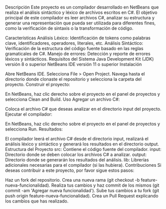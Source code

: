 Descripción
Este proyecto es un compilador desarrollado en NetBeans que realiza el análisis sintáctico y léxico de archivos escritos en C#. El objetivo principal de este compilador es leer archivos C#, analizar su estructura y generar una representación que pueda ser utilizada para diferentes fines, como la verificación de sintaxis o la transformación de código.

Características
Análisis Léxico: Identificación de tokens como palabras clave, identificadores, operadores, literales, etc.
Análisis Sintáctico: Verificación de la estructura del código fuente basado en las reglas gramaticales de C#.
Manejo de errores: Detección y reporte de errores léxicos y sintácticos.
Requisitos del Sistema
Java Development Kit (JDK) versión 8 o superior
NetBeans IDE versión 11 o superior
Instalación


Abre NetBeans IDE.
Selecciona File > Open Project.
Navega hasta el directorio donde clonaste el repositorio y selecciona la carpeta del proyecto.
Construir el proyecto:

En NetBeans, haz clic derecho sobre el proyecto en el panel de proyectos y selecciona Clean and Build.
Uso
Agregar un archivo C#:

Coloca el archivo C# que deseas analizar en el directorio input del proyecto.
Ejecutar el compilador:

En NetBeans, haz clic derecho sobre el proyecto en el panel de proyectos y selecciona Run.
Resultados:

El compilador leerá el archivo C# desde el directorio input, realizará el análisis léxico y sintáctico y generará los resultados en el directorio output.
Estructura del Proyecto
src: Contiene el código fuente del compilador.
input: Directorio donde se deben colocar los archivos C# a analizar.
output: Directorio donde se generarán los resultados del análisis.
lib: Librerías adicionales necesarias para el compilador (si las hubiera).
Contribuciones
Si deseas contribuir a este proyecto, por favor sigue estos pasos:

Haz un fork del repositorio.
Crea una nueva rama (git checkout -b feature-nueva-funcionalidad).
Realiza tus cambios y haz commit de los mismos (git commit -am 'Agregar nueva funcionalidad').
Sube tus cambios a tu fork (git push origin feature-nueva-funcionalidad).
Crea un Pull Request explicando los cambios que has realizado.
